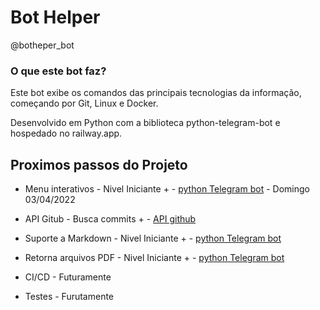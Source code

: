 # Bot Helper  
@botheper_bot

### O que este bot faz?
Este bot exibe os comandos das principais tecnologias da informação, começando por Git, Linux e Docker.

Desenvolvido em Python com a biblioteca python-telegram-bot e hospedado no railway.app.

## Proximos passos do Projeto

+ Menu interativos - Nivel Iniciante + - [python Telegram bot](https://github.com/python-telegram-bot/python-telegram-bot) - Domingo 03/04/2022

+ API Gitub - Busca commits + - [API github](https://docs.github.com/pt/rest/guides/getting-started-with-the-rest-api)

+ Suporte a Markdown - Nivel Iniciante + - [python Telegram bot](https://github.com/python-telegram-bot/python-telegram-bot)

+ Retorna arquivos PDF - Nivel Iniciante + - [python Telegram bot](https://github.com/python-telegram-bot/python-telegram-bot)

+ CI/CD - Futuramente

+ Testes - Furutamente